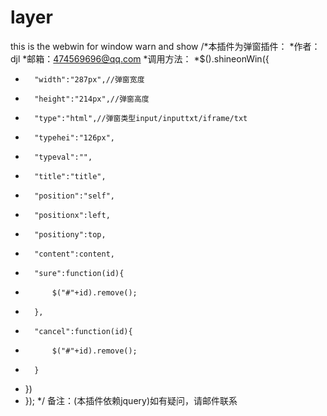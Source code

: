 # layer
this is the webwin for window warn and show
/*本插件为弹窗插件：
*作者：djl
*邮箱：474569696@qq.com
*调用方法：
*$().shineonWin({
*		"width":"287px",//弹窗宽度
*		"height":"214px",//弹窗高度
*		"type":"html",//弹窗类型input/inputtxt/iframe/txt
*		"typehei":"126px",
*		"typeval":"",
*		"title":"title",
*		"position":"self",
*		"positionx":left,
*		"positiony":top,
*		"content":content,
*		"sure":function(id){
*			$("#"+id).remove();
*		},
*		"cancel":function(id){
*			$("#"+id).remove();
*		}
*	})
* });
*/
备注：(本插件依赖jquery)如有疑问，请邮件联系

